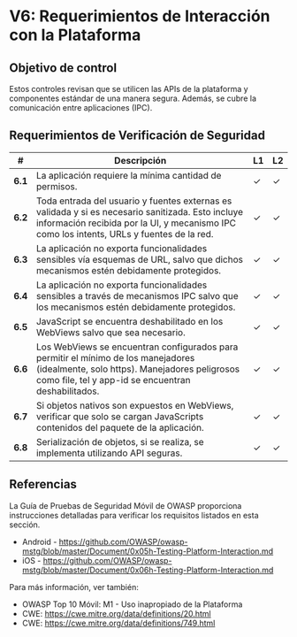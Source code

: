 # V6: Requerimientos de Interacción con la Plataforma

## Objetivo de control

Estos controles revisan que se utilicen las APIs de la plataforma y componentes estándar de una manera segura. Además, se cubre la comunicación entre aplicaciones (IPC).

## Requerimientos de Verificación de Seguridad

| # | Descripción | L1 | L2 |
| --- | --- | --- | --- |
| **6.1** | La aplicación requiere la mínima cantidad de permisos. | ✓ | ✓ |
| **6.2** | Toda entrada del usuario y fuentes externas es validada y si es necesario sanitizada. Esto incluye información recibida por la UI, y mecanismo IPC como los intents, URLs y fuentes de la red. | ✓ | ✓ |
| **6.3** | La aplicación no exporta funcionalidades sensibles vía esquemas de URL, salvo que dichos mecanismos estén debidamente protegidos. | ✓ | ✓ |
| **6.4** | La aplicación no exporta funcionalidades sensibles a través de mecanismos IPC salvo que los mecanismos estén debidamente protegidos. | ✓ | ✓ |
| **6.5** | JavaScript se encuentra deshabilitado en los WebViews salvo que sea necesario. | ✓ | ✓ |
| **6.6** | Los WebViews se encuentran configurados para permitir el mínimo de los manejadores (idealmente, solo https). Manejadores peligrosos como file, tel y app-id  se encuentran deshabilitados. | ✓ | ✓ |
| **6.7** | Si objetos nativos son expuestos en WebViews, verificar que solo se cargan JavaScripts contenidos del paquete de la aplicación. | ✓ | ✓ |
| **6.8** | Serialización de objetos, si se realiza, se implementa utilizando API seguras. | ✓ | ✓ |

## Referencias

La Guía de Pruebas de Seguridad Móvil de OWASP proporciona instrucciones detalladas para verificar los requisitos listados en esta sección.

- Android - https://github.com/OWASP/owasp-mstg/blob/master/Document/0x05h-Testing-Platform-Interaction.md
- iOS - https://github.com/OWASP/owasp-mstg/blob/master/Document/0x06h-Testing-Platform-Interaction.md

Para más información, ver también:

- OWASP Top 10 Móvil: M1 - Uso inapropiado de la Plataforma
- CWE: https://cwe.mitre.org/data/definitions/20.html
- CWE: https://cwe.mitre.org/data/definitions/749.html
